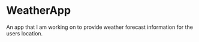 # WeatherApp
An app that I am working on to provide weather forecast information for the users location.
